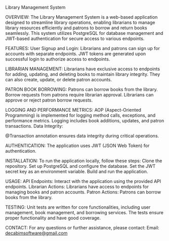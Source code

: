 Library Management System

OVERVIEW:
The Library Management System is a web-based application designed to streamline library operations, enabling librarians to manage library resources efficiently and patrons to borrow and return books seamlessly. This system utilizes PostgreSQL for database management and JWT-based authentication for secure access to various endpoints.

FEATURES:
User Signup and Login:
Librarians and patrons can sign up for accounts with separate endpoints.
JWT tokens are generated upon successful login to authorize access to endpoints.

LIBRARIAN MANAGEMENT:
Librarians have exclusive access to endpoints for adding, updating, and deleting books to maintain library integrity.
They can also create, update, or delete patron accounts.

PATRON BOOK BORROWING:
Patrons can borrow books from the library.
Borrow requests from patrons require librarian approval.
Librarians can approve or reject patron borrow requests.

LOGGING AND PERFORMANCE METRICS:
AOP (Aspect-Oriented Programming) is implemented for logging method calls, exceptions, and performance metrics.
Logging includes book additions, updates, and patron transactions.
Data Integrity:

@Transaction annotation ensures data integrity during critical operations.

AUTHENTICATION:
The application uses JWT (JSON Web Token) for authentication.

INSTALLATION:
To run the application locally, follow these steps:
Clone the repository.
Set up PostgreSQL and configure the database.
Set the JWT secret key as an environment variable.
Build and run the application.

USAGE:
API Endpoints: Interact with the application using the provided API endpoints.
Librarian Actions: Librarians have access to endpoints for managing books and patron accounts.
Patron Actions: Patrons can borrow books from the library.

TESTING:
Unit tests are written for core functionalities, including user management, book management, and borrowing services. The tests ensure proper functionality and have good coverage.

CONTACT:
For any questions or further assistance, please contact:
Email: decabimsoftware@gmail.com

